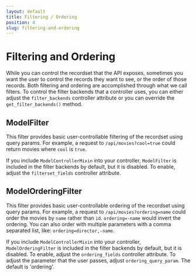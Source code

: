 ```yaml
---
layout: default
title: Filtering / Ordering
position: 4
slug: filtering-and-ordering
---
```

# Filtering and Ordering

While you can control the recordset that the API exposes, sometimes you want the user to control the
records they want to see, or the order of those records. Both filtering and ordering are
accomplished through what we call filters. To control the filter backends that a controller uses,
you can either adjust the `filter_backends` controller attribute or you can override the
`get_filter_backends()` method.

## ModelFilter

This filter provides basic user-controllable filtering of the recordset using query params. For
example, a request to `/api/movies?cool=true` could return movies where `cool` is `true`.

If you include `ModelControllerMixin` into your controller, `ModelFilter` is included in the filter
backends by default, but it is disabled. To enable, adjust the `filterset_fields` controller
attribute.

## ModelOrderingFilter

This filter provides basic user-controllable ordering of the recordset using query params. For
example, a request to `/api/movies?ordering=name` could order the movies by `name` rather than `id`.
`ordering=-name` would invert the ordering. You can also order with multiple parameters with a comma
separated list, like: `ordering=director,-name`.

If you include `ModelControllerMixin` into your controller, `ModelOrderingFilter` is included in the
filter backends by default, but it is disabled. To enable, adjust the `ordering_fields` controller
attribute. To adjust the parameter that the user passes, adjust `ordering_query_param`. The default
is 'ordering'.
